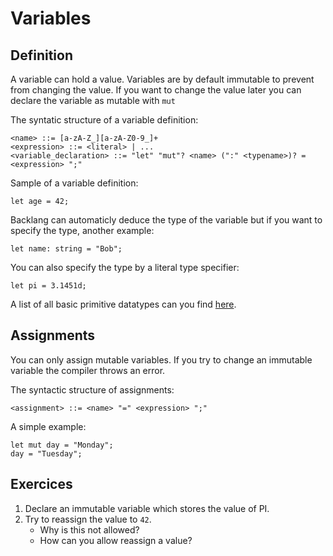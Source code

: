# Variables

## Definition

A variable can hold a value. Variables are by default immutable to prevent from changing the value. If you want to change the value later you can declare the variable as mutable with `mut`

The syntatic structure of a variable definition:
```ebnf
<name> ::= [a-zA-Z_][a-zA-Z0-9_]+
<expression> ::= <literal> | ...
<variable_declaration> ::= "let" "mut"? <name> (":" <typename>)? = <expression> ";"
```

Sample of a variable definition:

```back
let age = 42;
```

Backlang can automaticly deduce the type of the variable but if you want to specify the type, another example:

```back
let name: string = "Bob";
```

You can also specify the type by a literal type specifier:

```back
let pi = 3.1451d;
```

A list of all basic primitive datatypes can you find [here](/#/learn/primitive-datatypes).

## Assignments

You can only assign mutable variables. If you try to change an immutable variable the compiler throws an error.

The syntactic structure of assignments:
```ebnf
<assignment> ::= <name> "=" <expression> ";"
```

A simple example:
```back
let mut day = "Monday";
day = "Tuesday";
```

## Exercices

1. Declare an immutable variable which stores the value of PI.
2. Try to reassign the value to `42`. 
    - Why is this not allowed?
    - How can you allow reassign a value?